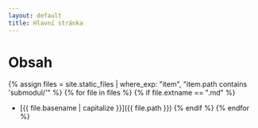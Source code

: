 ```yaml
---
layout: default
title: Hlavní stránka
---
```


# Obsah

{% assign files = site.static_files | where_exp: "item", "item.path contains 'submodul/'" %}
{% for file in files %}
  {% if file.extname == ".md" %}
  - [{{ file.basename | capitalize }}]({{ file.path }})
  {% endif %}
{% endfor %}
